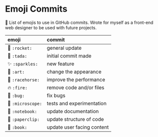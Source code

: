 # Emoji Commits

🎉 List of emojis to use in GitHub commits. Wrote for myself as a front-end web designer to be used with future projects.

| emoji | commit |
| :------------ |:---------------|
| 🚀 `:rocket:` | general update |
| 🎉 `:tada:` | initial commit made |
| ✨ `:sparkles:` | new feature |
| 🎨 `:art:` | change the appearance |
| 🐎 `:racehorse:` | improve the performance |
| 🔥 `:fire:` | remove code and/or files |
| 🐛 `:bug:` | fix bugs |
| 🔬 `:microscope:` | tests and experimentation |
| 📓 `:notebook:` | update documentation |
| 📎 `:paperclip:` | update structure of code |
| 📖 `:book:` | update user facing content |
